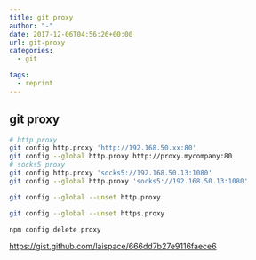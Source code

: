 ```yaml
---
title: git proxy
author: "-"
date: 2017-12-06T04:56:26+00:00
url: git-proxy
categories:
  - git

tags:
  - reprint
---
```

## git proxy

```bash
# http proxy
git config http.proxy 'http://192.168.50.xx:80'
git config --global http.proxy http://proxy.mycompany:80
# socks5 proxy
git config http.proxy 'socks5://192.168.50.13:1080'
git config --global http.proxy 'socks5://192.168.50.13:1080'
```

```bash
git config --global --unset http.proxy

git config --global --unset https.proxy

npm config delete proxy
```

https://gist.github.com/laispace/666dd7b27e9116faece6